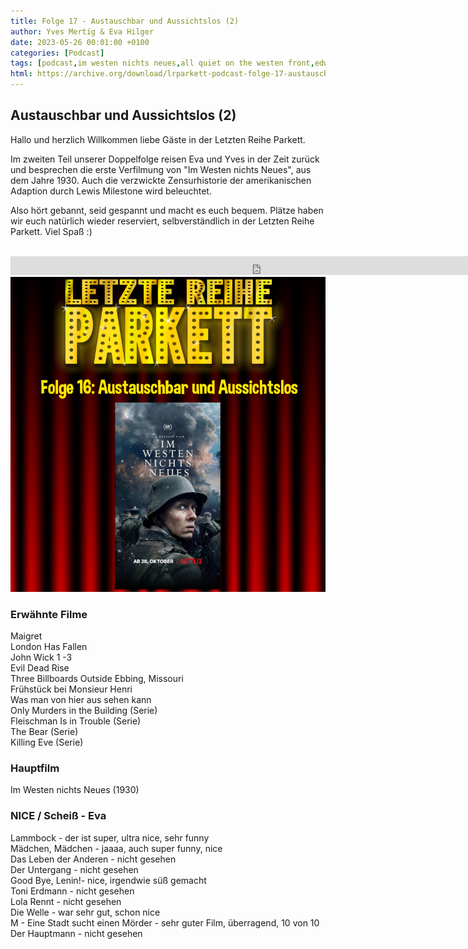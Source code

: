 ```yaml
---
title: Folge 17 - Austauschbar und Aussichtslos (2)
author: Yves Mertig & Eva Hilger
date: 2023-05-26 00:01:00 +0100
categories: [Podcast]
tags: [podcast,im westen nichts neues,all quiet on the westen front,edward berger,felix kammerer]
html: https://archive.org/download/lrparkett-podcast-folge-17-austauschbar-und-aussichtslos-2/LRParkett%20Podcast%20Folge%2017%20-%20Austauschbar%20und%20Aussichtslos%20%282%29.mp3
---
```


## Austauschbar und Aussichtslos (2)

Hallo und herzlich Willkommen liebe Gäste in der Letzten Reihe Parkett.

Im zweiten Teil unserer Doppelfolge reisen Eva und Yves in der Zeit zurück und besprechen die erste Verfilmung von "Im Westen nichts Neues", aus dem Jahre 1930. Auch die verzwickte Zensurhistorie der amerikanischen Adaption durch Lewis Milestone wird beleuchtet.

Also hört gebannt, seid gespannt und macht es euch bequem.
Plätze haben wir euch natürlich wieder reserviert, selbverständlich in der Letzten Reihe Parkett. Viel Spaß :)
<br>
<br>

<iframe src="https://archive.org/download/lrparkett-podcast-folge-17-austauschbar-und-aussichtslos-2/LRParkett%20Podcast%20Folge%2017%20-%20Austauschbar%20und%20Aussichtslos%20%282%29.mp3" width="800" height="30" frameborder="0" webkitallowfullscreen="true" mozallowfullscreen="true" allowfullscreen></iframe>


<img src="/assets/img/postings/posting016.png" alt="Podcast Cover">

### Erwähnte Filme

Maigret <br>
London Has Fallen <br>
John Wick 1 -3 <br>
Evil Dead Rise <br>
Three Billboards Outside Ebbing, Missouri <br>
Frühstück bei Monsieur Henri <br>
Was man von hier aus sehen kann <br>
Only Murders in the Building (Serie) <br>
Fleischman Is in Trouble (Serie) <br>
The Bear (Serie) <br>
Killing Eve (Serie) <br >

### Hauptfilm

Im Westen nichts Neues (1930) <br>

### NICE / Scheiß - Eva

Lammbock - der ist super, ultra nice, sehr funny<br>
Mädchen, Mädchen - jaaaa, auch super funny, nice <br>
Das Leben der Anderen - nicht gesehen <br>
Der Untergang - nicht gesehen <br>
Good Bye, Lenin!- nice, irgendwie süß gemacht <br>
Toni Erdmann - nicht gesehen <br>
Lola Rennt - nicht gesehen <br>
Die Welle - war sehr gut, schon nice <br>
M - Eine Stadt sucht einen Mörder - sehr guter Film, überragend, 10 von 10 <br>
Der Hauptmann - nicht gesehen <br>